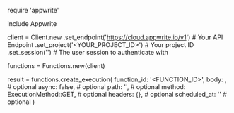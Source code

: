 require 'appwrite'

include Appwrite

client = Client.new
    .set_endpoint('https://cloud.appwrite.io/v1') # Your API Endpoint
    .set_project('<YOUR_PROJECT_ID>') # Your project ID
    .set_session('') # The user session to authenticate with

functions = Functions.new(client)

result = functions.create_execution(
    function_id: '<FUNCTION_ID>',
    body: , # optional
    async: false, # optional
    path: '<PATH>', # optional
    method: ExecutionMethod::GET, # optional
    headers: {}, # optional
    scheduled_at: '' # optional
)

